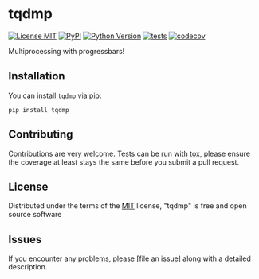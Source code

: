 # tqdmp

[![License MIT](https://img.shields.io/pypi/l/tqdmp.svg?color=green)](https://github.com/Karol-G/tqdmp/raw/main/LICENSE)
[![PyPI](https://img.shields.io/pypi/v/tqdmp.svg?color=green)](https://pypi.org/project/tqdmp)
[![Python Version](https://img.shields.io/pypi/pyversions/tqdmp.svg?color=green)](https://python.org)
[![tests](https://github.com/Karol-G/tqdmp/workflows/tests/badge.svg)](https://github.com/Karol-G/tqdmp/actions)
[![codecov](https://codecov.io/gh/Karol-G/tqdmp/branch/main/graph/badge.svg)](https://codecov.io/gh/Karol-G/tqdmp)

Multiprocessing with progressbars!

## Installation

You can install `tqdmp` via [pip](https://pypi.org/project/tqdmp/):

    pip install tqdmp

## Contributing

Contributions are very welcome. Tests can be run with [tox], please ensure
the coverage at least stays the same before you submit a pull request.

## License

Distributed under the terms of the [MIT] license,
"tqdmp" is free and open source software

## Issues

If you encounter any problems, please [file an issue] along with a detailed description.

[Cookiecutter]: https://github.com/audreyr/cookiecutter
[MIT]: http://opensource.org/licenses/MIT
[BSD-3]: http://opensource.org/licenses/BSD-3-Clause
[GNU GPL v3.0]: http://www.gnu.org/licenses/gpl-3.0.txt
[GNU LGPL v3.0]: http://www.gnu.org/licenses/lgpl-3.0.txt
[Apache Software License 2.0]: http://www.apache.org/licenses/LICENSE-2.0
[Mozilla Public License 2.0]: https://www.mozilla.org/media/MPL/2.0/index.txt

[tox]: https://tox.readthedocs.io/en/latest/
[pip]: https://pypi.org/project/pip/
[PyPI]: https://pypi.org/
